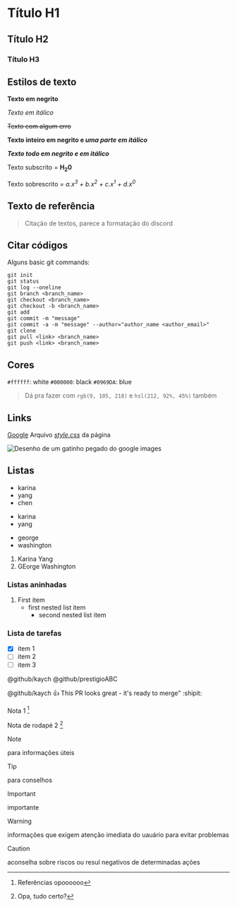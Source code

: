 # Título H1
## Título H2
### Título H3

## Estilos de texto

**Texto em negrito**

*Texto em itálico*

~~Texto com algum erro~~

**Texto inteiro em negrito e _uma parte em itálico_**

***Texto todo em negrito e em itálico***

Texto subscrito = **H<sub>2</sub>0**

Texto sobrescrito = *a.x<sup>3</sup> + b.x<sup>2</sup> + c.x<sup>1</sup> + d.x<sup>0</sup>*

## Texto de referência
> Citação de textos, parece a formatação do discord

## Citar códigos

Alguns basic git commands:
```
git init
git status
git log --oneline
git branch <branch_name>
git checkout <branch_name>
git checkout -b <branch_name>
git add 
git commit -m "message"
git commit -a -m "message" --author="author_name <author_email>"
git clone 
git pull <link> <branch_name>
git push <link> <branch_name>
```

## Cores
`#ffffff`: white
`#000000`: black
`#0969DA`: blue
> Dá pra fazer com `rgb(9, 105, 218)` e `hsl(212, 92%, 45%)` também

## Links
[Google](https://www.google.com/)
Arquivo [*style.css*](/addReadme/style.css) da página

![Desenho de um gatinho pegado do google images](/addReadme/assets/imgs/pngtree-cat-cartoon-cute-sticker-kitty-png-image_6635430.png)

## Listas
- karina
- yang
- chen

* karina
* yang

+ george
+ washington

1. Karina Yang
2. GEorge Washington

### Listas aninhadas
1. First item
    - first nested list item
        - second nested list item

### Lista de tarefas
- [x] item 1
- [ ] item 2
- [ ] item 3

@github/kaych @github/prestigioABC

@github/kaych :+1: This PR looks great - it's ready to merge" :shipit:

Nota 1 [^1]

Nota de rodapé 2 [^2]

[^1]: Referências opoooooo
[^2]: Opa, tudo certo?

> [!NOTE]
> para informações úteis

> [!TIP]
> para conselhos

> [!IMPORTANT]
> importante

> [!WARNING]
> informações que exigem atenção imediata do uauário para evitar problemas

> [!CAUTION]
> aconselha sobre riscos ou resul negativos de determinadas ações